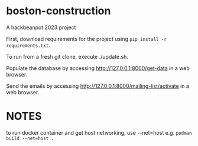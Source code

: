 # boston-construction
A hackbeanpot 2023 project

First, download requirements for the project using `pip install -r requirements.txt`.

To run from a fresh git clone, execute ./update.sh.

Populate the database by accessing http://127.0.0.1:8000/get-data in a web browser.

Send the emails by accessing http://127.0.0.1:8000/mailing-list/activate in a web browser.


# NOTES
to run docker container and get host networking, use --net=host
e.g. `podman build --net=host .`
